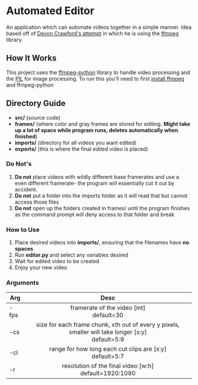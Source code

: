 # Automated Editor
An application which can automate videos together in a simple manner. Idea based off of [Devon Crawford's attempt](https://github.com/DevonCrawford/Video-Editing-Automation) in which he is using the [ffmpeg](https://ffmpeg.org/) library.

## How It Works
This project uses the [ffmpeg-python](https://github.com/kkroening/ffmpeg-python) library to handle video processing and the [PIL](http://www.pythonware.com/products/pil/) for image processing. To run this you'll need to first [install ffmpeg](https://github.com/adaptlearning/adapt_authoring/wiki/Installing-FFmpeg) and ffmpeg-python

## Directory Guide
- **src/** (source code)
- **frames/** (where color and gray frames are stored for editing. **Might take up a lot of space while program runs, deletes automatically when finished**)
- **imports/** (directory for all videos you want edited)
- **exports/** (this is where the final edited video is placed)

### **Do Not's**
1. **Do not** place videos with wildly different base framerates and use a even different framerate- the program will essentially cut it out by accident.
2. **Do not** put a folder into the imports folder as it will read that but cannot access those files
3. **Do not** open up the folders created in frames/ until the program finishes as the command prompt will deny access to that folder and break

### How to Use
1. Place desired videos into **imports/**, ensuring that the filenames have **no spaces**
2. Run **editor.py** and select any variables desired
3. Wait for edited video to be created
4. Enjoy your new video

### Arguments
| Arg      | Desc          |
| -------- |:-------------:|
| -fps     | framerate of the video [int] <br> default=30|
| -cs      | size for each frame chunk, xth out of every y pixels, smaller will take longer [x:y]<br> default=5:9|
| -cl      | range for how long each cut clips are [x:y]  <br> default=5:7 |
| -r       | resolution of the final video [w:h]  <br> default=1920:1080 |